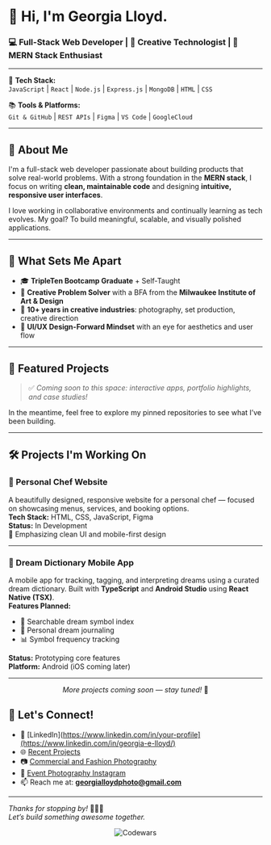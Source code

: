 # 👋 Hi, I'm Georgia Lloyd.

### 💻 Full-Stack Web Developer | 🎨 Creative Technologist | 🚀 MERN Stack Enthusiast

---

🔧 **Tech Stack:**  
`JavaScript` | `React` | `Node.js` | `Express.js` | `MongoDB` | `HTML` | `CSS`

📚 **Tools & Platforms:**  
`Git & GitHub` | `REST APIs` | `Figma` | `VS Code` | `GoogleCloud`

---

## 🧠 About Me

I'm a full-stack web developer passionate about building products that solve real-world problems. With a strong foundation in the **MERN stack**, I focus on writing **clean, maintainable code** and designing **intuitive, responsive user interfaces**.

I love working in collaborative environments and continually learning as tech evolves. My goal? To build meaningful, scalable, and visually polished applications.

---

## 🌟 What Sets Me Apart

- 🎓 **TripleTen Bootcamp Graduate** + Self-Taught  
- 🧩 **Creative Problem Solver** with a BFA from the **Milwaukee Institute of Art & Design**
- 📸 **10+ years in creative industries**: photography, set production, creative direction
- 🎯 **UI/UX Design-Forward Mindset** with an eye for aesthetics and user flow

---

## 📂 Featured Projects

> ✅ *Coming soon to this space: interactive apps, portfolio highlights, and case studies!*

In the meantime, feel free to explore my pinned repositories to see what I’ve been building.  

---

## 🛠️ Projects I'm Working On

### 🍳 Personal Chef Website  
A beautifully designed, responsive website for a personal chef — focused on showcasing menus, services, and booking options.  
**Tech Stack:** HTML, CSS, JavaScript, Figma  
**Status:** In Development  
📍 Emphasizing clean UI and mobile-first design

---

### 🌙 Dream Dictionary Mobile App  
A mobile app for tracking, tagging, and interpreting dreams using a curated dream dictionary. Built with **TypeScript** and **Android Studio** using **React Native (TSX)**.  
**Features Planned:**  
- 🌌 Searchable dream symbol index  
- 📝 Personal dream journaling  
- 📊 Symbol frequency tracking  

**Status:** Prototyping core features  
**Platform:** Android (iOS coming later)

---

<p align="center">
  <em>More projects coming soon — stay tuned!</em> 🚧
</p>


## 🤝 Let's Connect!

- 💼 [LinkedIn](https://www.linkedin.com/in/your-profile](https://www.linkedin.com/in/georgia-e-lloyd/)  
- 🌐 [Recent Projects](https://github.com/joja-peaches/Data_projects_TripleTen.git)
- 📷 [Commercial and Fashion Photography](https://jojapeaches7.wordpress.com/)
- 📱 [Event Photography Instagram](https://instagram.com/georgia_.lloyd)
- 📫 Reach me at: **georgialloydphoto@gmail.com**

---

_Thanks for stopping by!_ 👨‍💻✨  
*Let’s build something awesome together.*

<p align="center">
  <img src="https://github.r2v.ch/codewars?user=joja-peaches&stroke=MAGENTA" alt="Codewars" />
</p>
